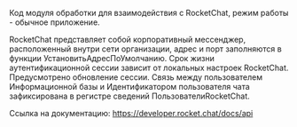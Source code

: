 Код модуля обработки для взаимодействия с RocketChat, режим работы - обычное приложение.

RocketChat представляет собой корпоративный мессенджер, расположенный внутри сети организации, адрес и порт заполняются в функции УстановитьАдресПоУмолчанию.
Срок жизни аутентификационной сессии зависит от локальных настроек RocketChat.
Предусмотрено обновление сессии.
Связь между пользователем Информационной базы и Идентификатором пользователя чата зафиксирована в регистре сведений ПользователиRocketChat.

Ссылка на документацию: https://developer.rocket.chat/docs/api
